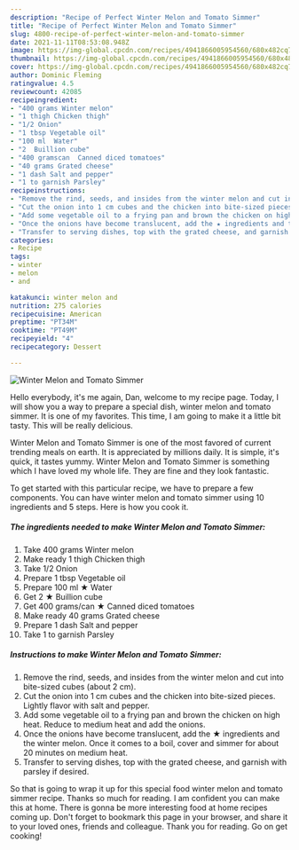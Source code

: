 ```yaml
---
description: "Recipe of Perfect Winter Melon and Tomato Simmer"
title: "Recipe of Perfect Winter Melon and Tomato Simmer"
slug: 4800-recipe-of-perfect-winter-melon-and-tomato-simmer
date: 2021-11-11T08:53:08.948Z
image: https://img-global.cpcdn.com/recipes/4941866005954560/680x482cq70/winter-melon-and-tomato-simmer-recipe-main-photo.jpg
thumbnail: https://img-global.cpcdn.com/recipes/4941866005954560/680x482cq70/winter-melon-and-tomato-simmer-recipe-main-photo.jpg
cover: https://img-global.cpcdn.com/recipes/4941866005954560/680x482cq70/winter-melon-and-tomato-simmer-recipe-main-photo.jpg
author: Dominic Fleming
ratingvalue: 4.5
reviewcount: 42085
recipeingredient:
- "400 grams Winter melon"
- "1 thigh Chicken thigh"
- "1/2 Onion"
- "1 tbsp Vegetable oil"
- "100 ml  Water"
- "2  Buillion cube"
- "400 gramscan  Canned diced tomatoes"
- "40 grams Grated cheese"
- "1 dash Salt and pepper"
- "1 to garnish Parsley"
recipeinstructions:
- "Remove the rind, seeds, and insides from the winter melon and cut into bite-sized cubes (about 2 cm)."
- "Cut the onion into 1 cm cubes and the chicken into bite-sized pieces. Lightly flavor with salt and pepper."
- "Add some vegetable oil to a frying pan and brown the chicken on high heat. Reduce to medium heat and add the onions."
- "Once the onions have become translucent, add the ★ ingredients and the winter melon. Once it comes to a boil, cover and simmer for about 20 minutes on medium heat."
- "Transfer to serving dishes, top with the grated cheese, and garnish with parsley if desired."
categories:
- Recipe
tags:
- winter
- melon
- and

katakunci: winter melon and 
nutrition: 275 calories
recipecuisine: American
preptime: "PT34M"
cooktime: "PT49M"
recipeyield: "4"
recipecategory: Dessert

---
```



![Winter Melon and Tomato Simmer](https://img-global.cpcdn.com/recipes/4941866005954560/680x482cq70/winter-melon-and-tomato-simmer-recipe-main-photo.jpg)

Hello everybody, it's me again, Dan, welcome to my recipe page. Today, I will show you a way to prepare a special dish, winter melon and tomato simmer. It is one of my favorites. This time, I am going to make it a little bit tasty. This will be really delicious.

Winter Melon and Tomato Simmer is one of the most favored of current trending meals on earth. It is appreciated by millions daily. It is simple, it's quick, it tastes yummy. Winter Melon and Tomato Simmer is something which I have loved my whole life. They are fine and they look fantastic.




To get started with this particular recipe, we have to prepare a few components. You can have winter melon and tomato simmer using 10 ingredients and 5 steps. Here is how you cook it.

<!--inarticleads1-->

##### The ingredients needed to make Winter Melon and Tomato Simmer:

1. Take 400 grams Winter melon
1. Make ready 1 thigh Chicken thigh
1. Take 1/2 Onion
1. Prepare 1 tbsp Vegetable oil
1. Prepare 100 ml ★ Water
1. Get 2 ★ Buillion cube
1. Get 400 grams/can ★ Canned diced tomatoes
1. Make ready 40 grams Grated cheese
1. Prepare 1 dash Salt and pepper
1. Take 1 to garnish Parsley




<!--inarticleads2-->

##### Instructions to make Winter Melon and Tomato Simmer:

1. Remove the rind, seeds, and insides from the winter melon and cut into bite-sized cubes (about 2 cm).
1. Cut the onion into 1 cm cubes and the chicken into bite-sized pieces. Lightly flavor with salt and pepper.
1. Add some vegetable oil to a frying pan and brown the chicken on high heat. Reduce to medium heat and add the onions.
1. Once the onions have become translucent, add the ★ ingredients and the winter melon. Once it comes to a boil, cover and simmer for about 20 minutes on medium heat.
1. Transfer to serving dishes, top with the grated cheese, and garnish with parsley if desired.




So that is going to wrap it up for this special food winter melon and tomato simmer recipe. Thanks so much for reading. I am confident you can make this at home. There is gonna be more interesting food at home recipes coming up. Don't forget to bookmark this page in your browser, and share it to your loved ones, friends and colleague. Thank you for reading. Go on get cooking!
